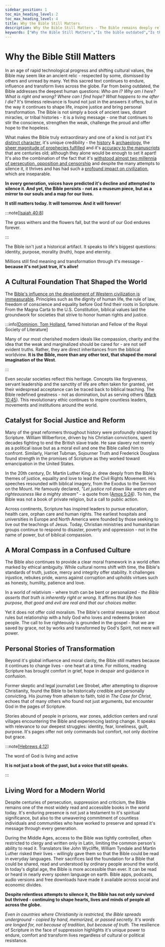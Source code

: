 ```yaml
---
sidebar_position: 1
toc_min_heading_level: 2
toc_max_heading_level: 4
title: Why the Bible Still Matters
description: Why the Bible Still Matters - The Bible remains deeply relevant today, offering timeless wisdom, moral clarity, and hope in an uncertain world. It transforms lives, guides decisions, and answers humanity's deepest questions about purpose and existence.
keywords: ["Why the Bible Still Matters","Is the bible outdated","Is the bible relevant","Is the bible an old book","experience God now","Bible relevance today","modern Bible impact","timeless truth","Scripture and daily life","biblical guidance","faith in modern times","moral clarity","personal transformation","spiritual truth","Bible and culture today"]
---
```


# Why the Bible Still Matters

In an age of rapid technological progress and shifting cultural values, the Bible may seem like an ancient relic - respected by some,
dismissed by others and unread by many. Yet this sacred text continues to endure, influence and transform lives across the globe.
Far from being outdated, the Bible addresses the deepest human questions: *Who am I? Why am I here? What is right and wrong? Where can
I find hope? What happens to me after I die?* It's timeless relevance is found not just in the answers it offers, but in the way it continues to shape life,
inspire justice and bring personal transformation. The Bible is not simply a book of ancient laws, distant miracles, or tribal histories -
it is a living message - one that continues to stir the conscience, strengthen the weak, challenge the proud and offer hope to the hopeless.

What makes the Bible truly extraordinary and one of a kind is not just it's [distinct character](./origins/distinctive-character.md),
it's unique credibility - the [history](./credibility/historical-accuracy.md) & [archaeology](./credibility/acheological-support.mdx),
the [sheer magnitude of prophecies fulfilled](./credibility/prophecies-fulfilled.md) and it's
[accuracy to the manuscripts](./credibility/manuscript-evidence.mdx) that are centuries old; 
although they alone would be enough to set it apart! It's also the combination of 
the fact that it's [withstood almost two millennia of persecution, opposition and censorship](./origins/survival-and-resiliency.md)
and despite the many attempts to silence it, it thrives and has had such a [profound impact on civilization](./origins/impact-on-civilization.md),
which are inseparable.

**In every generation, voices have predicted it's decline and attempted to silence it. And yet, the Bible persists - not as a museum piece,
but as a mirror to our souls and a map for our lives.**

**It still matters today. It will tomorrow. And it will forever**!

:::note[[Isaiah 40:8](https://www.biblegateway.com/passage/?search=Isaiah%2040%3A8&version=NKJV)]

The grass withers and the flowers fall, but the word of our God endures forever.

:::

The Bible isn't just a historical artifact. It speaks to life's biggest questions: identity, purpose, morality (truth), hope and eternity.

Millions still find meaning and transformation through it's message - **because it's not just true, it's alive!**

## A Cultural Foundation That Shaped the World
The [Bible's influence on the development of Western civilization is immeasurable](./origins/impact-on-civilization.md). Principles such as the dignity
of human life, the rule of law, freedom of conscience and equality before God find their roots in Scripture. From the Magna Carta to
the U.S. Constitution, biblical values laid the groundwork for societies that strive to honor human rights and justice.

:::info[[Dominion, Tom Holland](https://www.amazon.com/Dominion-Christian-Revolution-Remade-World/dp/0465093507), famed historian and Fellow of the Royal Society of Literature]

Many of our most cherished modern ideals like compassion, charity and the idea that the weak and marginalized should be cared for -
are not self evident truths. Rather, they are direct inheritances from the biblical worldview. **It is the Bible,
more than any other text, that shaped the moral imagination of the West**.

:::

Even secular societies reflect this heritage. Concepts like forgiveness, servant leadership and the sanctity of life are often
taken for granted, yet their widespread acceptance can be traced back to biblical teaching. The Bible redefined greatness - not
as domination, but as serving others ([Mark 10:45](https://www.biblegateway.com/passage/?search=Mark%2010%3A45&version=NKJV)).
This revolutionary ethic continues to inspire countless leaders, movements and institutions around the world.

## Catalyst for Social Justice and Reform
Many of the great reformers throughout history were profoundly shaped by Scripture. William Wilberforce, driven by his Christian
convictions, spent decades fighting to end the British slave trade. He saw slavery not merely as a political issue but as a moral
evil and one the Bible called him to confront. Similarly, Harriet Tubman, Sojourner Truth and Frederick Douglass found strength
in the promises of Scripture as they worked toward emancipation in the United States.

In the 20th century, Dr. Martin Luther King Jr. drew deeply from the Bible's themes of justice, equality and love to lead the
Civil Rights Movement. His speeches resounded with biblical imagery, from the Exodus to the Sermon on the Mount. He famously
declared, *"Let justice roll down like waters and righteousness like a mighty stream"* - a quote from
([Amos 5:24](https://www.biblegateway.com/passage/?search=amos%205%3A24&version=NKJV)). To him, the Bible was not a book of
private religion, but a call to public action.

Across continents, Scripture has inspired leaders to pursue education, health care, orphan care and human rights. The earliest
hospitals and universities in Europe and North America were founded by those seeking to live out the teachings of Jesus. Today,
Christian ministries and humanitarian groups continue to respond to disaster, poverty and oppression - not in the name of power,
but of biblical compassion.

## A Moral Compass in a Confused Culture
The Bible also continues to provide a clear moral framework in a world often marked by ethical ambiguity. While cultural norms
shift with time, the Bible's standards of truth, justice, mercy and integrity offer stability. It challenges injustice, rebukes pride,
warns against corruption and upholds virtues such as honesty, humility, patience and love.

In a world of relativism - where truth can be bent or personalized - *the Bible asserts that truth is inherently right or wrong.*
It affirms that *life has purpose, that good and evil are real and that our choices matter.*

Yet it does not offer cold moralism. The Bible's central message is not about rules but relationship with a holy God who loves and
redeems broken people. The call to live righteously is grounded in the gospel - that we are saved by grace, not by works and transformed
by God's Spirit, not mere will power.

## Personal Stories of Transformation
Beyond it's global influence and moral clarity, the Bible still matters because it continues to change lives - one heart at a time. For
millions, reading Scripture has brought comfort in grief, hope in despair and guidance in confusion.

Former skeptic and legal journalist Lee Strobel, after attempting to disprove Christianity, found the Bible to be historically credible
and personally convicting. His journey from atheism to faith, told in *The Case for Christ*, echoes that of many others who found not
just arguments, but encounter God in the pages of Scripture.

Stories abound of people in prisons, war zones, addiction centers and rural villages encountering the Bible and experiencing lasting
change. It speaks with relevance to our deepest struggles: identity, fear, loneliness, guilt, purpose. It's pages offer not only commands
but comfort, not only doctrine but grace.

:::note[[Hebrews 4:12](https://www.biblegateway.com/passage/?search=heb%204%3A12&version=NKJV)]

The word of God is living and active

**It is not just a book of the past, but a voice that still speaks.**

:::

## Living Word for a Modern World 

Despite centuries of persecution, suppression and criticism, the Bible remains one of the most widely read and accessible books
in the world today. It's enduring presence is not just a testament to it's spiritual significance, but also to the unwavering commitment
of countless individuals and communities who have worked to preserve and spread it's message through every generation.

During the Middle Ages, access to the Bible was tightly controlled, often restricted to clergy and written only in Latin,
limiting the common person's ability to read it. Translators like John Wycliffe, William Tyndale and Martin Luther risked their
lives - willingly gave them so that the Bible could be read in everyday languages. Their sacrifices laid the foundation for a Bible
that could be shared, read and understood by ordinary people around the world. In today's digital age,
the Bible is more accessible than ever. It can be read or heard in nearly every spoken language on earth. Bible apps, podcasts,
audio versions and free downloads have made it available across social and economic divides.

**Despite relentless attempts to silence it, the Bible has not only survived but thrived - continuing to shape hearts, lives and minds of people
all across the globe.**

*Even in countries where Christianity is restricted, the Bible spreads underground - copied by hand, memorized, or passed secretly. It's
words are longed for, not because of tradition, but because of truth.* The resilience of Scripture in the face of suppression highlights
it's unique power to endure, comfort and transform lives regardless of cultural or political resistance.

